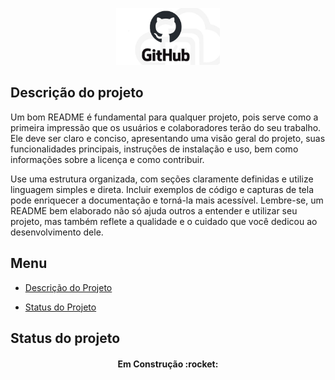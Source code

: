 <!-- ![logo-github](logogit.jpg) -->

<p width="100%" align="center">
    <img src="./img/logogit.png" width="33%">
</p>

<!-- # Titulo MarkDown
## Titulo um pouco menor
###### Titulo MarkDown com menor fonte -->

<!-- <h1>Titulo HTML</h1>
<h6>Titulo HTML com menor fonte</h6> -->

<p id="descricaoProjeto"></p>
<p id="statusProjeto"></p>

## Descrição do projeto

<p  align="left">
Um bom README é fundamental para qualquer projeto, pois serve como a primeira impressão que os usuários e colaboradores terão do seu trabalho. Ele deve ser claro e conciso, apresentando uma visão geral do projeto, suas funcionalidades principais, instruções de instalação e uso, bem como informações sobre a licença e como contribuir.
</p>

<p align="left">
Use uma estrutura organizada, com seções claramente definidas e utilize linguagem simples e direta. Incluir exemplos de código e capturas de tela pode enriquecer a documentação e torná-la mais acessível. Lembre-se, um README bem elaborado não só ajuda outros a entender e utilizar seu projeto, mas também reflete a qualidade e o cuidado que você dedicou ao desenvolvimento dele.
</p>

## Menu

<ul>
<li><a href="#descrição-do-projeto">Descrição do Projeto</a></li>
</ul>

<ul>
<li><a href="#status-do-projeto">Status do Projeto</a></li>
</ul>

## Status do projeto


<h4 align="center">
Em Construção :rocket:
</h4>